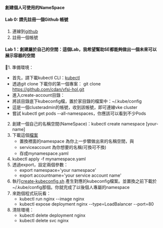 #### 創建個人可使用的NameSpace
#### Lab 0: 請先註冊一個Github 帳號
1. 連線到[github](https://github.com/)
2. 註冊一個帳號
#### Lab 1：創建屬於自己的空間：這個Lab，我希望幫助SE都能夠做出一個未來可以展示容器的空間
1. 準備環境：
* 首先，請下載kubectl CLI：[kubectl](https://kubernetes.io/docs/tasks/tools/install-kubectl/)
* 透過git clone 下載你的第一個專案： git clone https://github.com/cdan/vfsi-hol.git
* 進入create-account目錄：
* 將該目錄底下kubeconfig檔，置於家目錄的檔案中：~/.kube/config
* 這是一個clusteradmin的帳號，收到該帳號，即可連線vke cluster
* 嘗試 kubectl get pods --all-namespaces，你應該可以看到不少Pods
2. 創建一個自己的名稱空間(NameSpace)：kubectl create namespace [your-name]
3. 下載這個[檔案](https://github.com/cdan/vfsi-hol/blob/master/create-account/02-create-namespace-admin.yaml)
   * 置換裡面的namespace 為你上一步驟做出來的名稱空間，與
   * serviceaccount 為你想要的名稱(可換可不換)
   * 存成mynamespace.yaml
4. kubectl apply -f mynamespace.yaml
5. 透過export，設定兩個參數：
   * export namespace='your namespace'
   * export accountname='your service account name'
6. 執行[create-kubeconfig.sh](https://github.com/cdan/vfsi-hol/blob/master/create-account/create-kubeconfig.sh) 產生對應的kubeconfig檔案。並置換之前下載於~/.kube/config那個。你就完成了以後個人專屬的namespace
7. 來跑個程式玩玩看：
   * kubectl run nginx --image nginx
   * kubectl expose deployment nginx --type=LoadBalancer --port=80
8. 清除環境：
   * kubectl delete deployment nginx
   * kubectl delete svc nginx